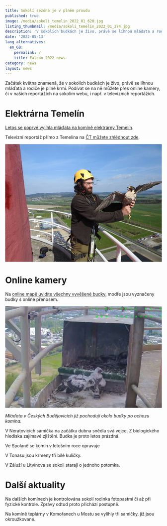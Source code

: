 ```yaml
---
title: Sokolí sezóna je v plném proudu
published: true
image: /media/sokoli_temelin_2022_01_620.jpg
listing_thumbnail: /media/sokoli_temelin_2022_01_274.jpg
description: 'V sokolích budkách je živo, právě se líhnou mládata a rodiče je pilně krmí.'
date: '2022-05-13'
lang_alternatives:
  en_GB:
    permalink: /
    title: Falcon 2022 news
category: news
layout: news
---
```

Začátek května znamená, že v sokolích budkách je živo, právě se líhnou mláďata a rodiče je pilně krmí. Podívat se na ně můžete přes online kamery, či v našich reportážích na sokolím webu, i např. v televizních reportážích. 

# Elektrárna Temelín

[Letos se poprvé vylíhla mláďata na komíně elektrárny Temelín](https://sokolinakominech.cz/news/v-temel%C3%ADn%C4%9B-se-poprv%C3%A9-vyl%C3%ADhli-sokol%C3%ADci). 

Televizní reportáž přímo z Temelína na [ČT můžete zhlédnout zde](https://ct24.ceskatelevize.cz/3484272-na-komine-jaderne-elektrarny-temelin-se-vylihla-prvni-sokoli-mladata). 

![](/media/vaclavberan-sokoli-temelin.jpg)

# Online kamery

Na [online mapě uvidíte všechny vyvěšené budky](http://mapa.sokolinakominech.cz/), modře jsou vyznačeny budky s online přenosem. 

![](/media/budejovice_mladata_predbudkou.jpg)

_Mláďata v Českých Budějovicích již pochodují okolo budky po ochozu komína._  

V Neratovicích samička na začátku dubna snědla svá vejce. Z biologického hlediska zajímavé zjištění. Budka je proto letos prázdná. 

Ve Spolaně se komín v letošním roce opravuje

V Tonasu jsou krmeny tři bílé kuličky.

V Záluží u Litvínova se sokoli starají o jednoho potomka.



# Další aktuality

Na dalších komínech je kontrolována sokolí rodinka fotopastmi či až při fyzické kontrole. Zprávy odtud proto přichází postupně.

Na komíně teplárny v Komořanech u Mostu se vylíhly tři samičky, již jsou okroužkované.

